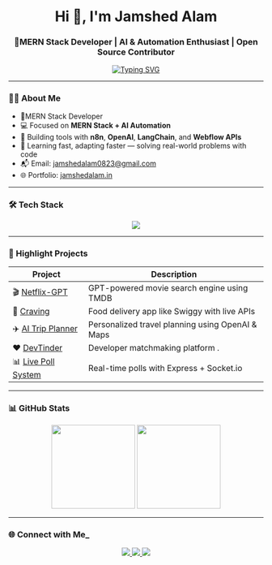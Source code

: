 <h1 align="center">Hi 👋, I'm Jamshed Alam</h1>
<h3 align="center">🚀MERN Stack Developer | AI & Automation Enthusiast | Open Source Contributor</h3>

<p align="center">
  <a href="https://github.com/jamshedalam">
    <img src="https://readme-typing-svg.herokuapp.com?font=Fira+Code&weight=500&size=20&duration=2000&pause=1000&color=36BCF7&center=true&vCenter=true&width=435&lines=Full-Stack+Web+Developer;AI+Tools+%7C+n8n+%7C+LangChain;Clean+Code+%7C+Open+Source+%7C+Problem+Solver" alt="Typing SVG" />
  </a>
</p>

---

### 👨‍💻 About Me

- 🚀MERN Stack Developer
- 💻 Focused on **MERN Stack + AI Automation**  
- 🤖 Building tools with **n8n**, **OpenAI**, **LangChain**, and **Webflow APIs**  
- 🧠 Learning fast, adapting faster — solving real-world problems with code  
- 📬 Email: [jamshedalam0823@gmail.com](mailto:jamshedalam0823@gmail.com)  
- 🌐 Portfolio: [jamshedalam.in](https://jamshedalam.in)

---

### 🛠 Tech Stack

<p align="center">
  <img src="https://skillicons.dev/icons?i=js,ts,react,next,nodejs,express,mongodb,tailwind,redux,git,vercel,figma,python,vscode" />
</p>

---

### 🚀 Highlight Projects

| Project | Description |
|--------|-------------|
| 🎬 [Netflix-GPT](https://github.com/james-jamshed/netflix-gpt) | GPT-powered movie search engine using TMDB |
| 🍴 [Craving](https://github.com/james-jamshed/Craving) | Food delivery app like Swiggy with live APIs |
| ✈️ [AI Trip Planner](https://github.com/james-jamshed/AI_TRIP_PLANNER) | Personalized travel planning using OpenAI & Maps |
| ❤️ [DevTinder](https://github.com/james-jamshed/devTinder-web) | Developer matchmaking platform .|
| 📊 [Live Poll System](https://github.com/james-jamshed/Live-polling-system) | Real-time polls with Express + Socket.io |

---

### 📊 GitHub Stats

<p align="center">
  <img src="https://github-readme-stats.vercel.app/api?username=jamshedalam&show_icons=true&theme=dark&hide_border=true" height="165" />
  <img src="https://github-readme-streak-stats.herokuapp.com?user=jamshedalam&theme=dark&hide_border=true" height="165" />
</p>

---

### 🌐 Connect with Me_

<p align="center">
  <a href="https://www.linkedin.com/in/james-jamshed/" target="_blank">
    <img src="https://img.shields.io/badge/LinkedIn-0A66C2?style=for-the-badge&logo=linkedin&logoColor=white" />
  </a>
  <a href="mailto:jamshedalam0823@gmail.com">
    <img src="https://img.shields.io/badge/Gmail-D44638?style=for-the-badge&logo=gmail&logoColor=white" />
  </a>
  <a href="https://jamshedalam.in" target="_blank">
    <img src="https://img.shields.io/badge/Portfolio-121212?style=for-the-badge&logo=webflow&logoColor=white" />
  </a>
</p>
